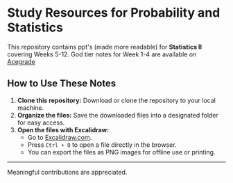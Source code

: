 # Study Resources for Probability and Statistics

This repository contains ppt's (made more readable) for **Statistics II** covering Weeks 5-12. God tier notes for Week 1-4 are available on [Acegrade](https://acegrade.in/notes)

## How to Use These Notes

1. **Clone this repository:** Download or clone the repository to your local machine.
2. **Organize the files:** Save the downloaded files into a designated folder for easy access.
3. **Open the files with Excalidraw:**
   - Go to [Excalidraw.com](https://excalidraw.com/).
   - Press `Ctrl + O` to open a file directly in the browser.
   - You can export the files as PNG images for offline use or printing.


---

Meaningful contributions are appreciated. 
